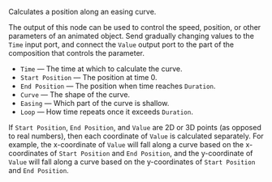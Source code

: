 Calculates a position along an easing curve. 

The output of this node can be used to control the speed, position, or other parameters of an animated object. Send gradually changing values to the `Time` input port, and connect the `Value` output port to the part of the composition that controls the parameter. 

   - `Time` — The time at which to calculate the curve.
   - `Start Position` — The position at time 0.
   - `End Position` — The position when time reaches `Duration`.
   - `Curve` — The shape of the curve.
   - `Easing` — Which part of the curve is shallow.
   - `Loop` — How time repeats once it exceeds `Duration`.

If `Start Position`, `End Position`, and `Value` are 2D or 3D points (as opposed to real numbers), then each coordinate of `Value` is calculated separately. For example, the x-coordinate of `Value` will fall along a curve based on the x-coordinates of `Start Position` and `End Position`, and the y-coordinate of `Value` will fall along a curve based on the y-coordinates of `Start Position` and `End Position`. 
